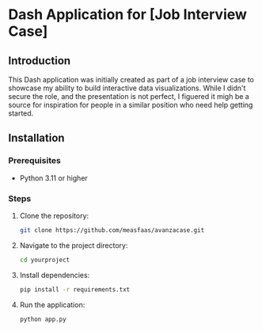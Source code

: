 # Dash Application for [Job Interview Case]

## Introduction
This Dash application was initially created as part of a job interview case to showcase my ability to build interactive data visualizations. While I didn't secure the role, and the presentation is not perfect, I figuered it migh be a source for inspiration for people in a similar position who need help getting started.

## Installation
### Prerequisites
- Python 3.11 or higher

### Steps
1. Clone the repository:
   ```bash
   git clone https://github.com/measfaas/avanzacase.git
2. Navigate to the project directory:
   ```bash
   cd yourproject
3. Install dependencies:
   ```bash
   pip install -r requirements.txt

4. Run the application:
   ```bash
   python app.py

   

